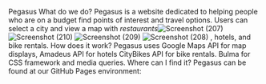 Pegasus
What do we do?
Pegasus is a website dedicated to helping people who are on a budget find points of interest and travel options.
Users can select a city and view a map with *restaurants*![Screenshot (207)](https://user-images.githubusercontent.com/78454014/115185619-d34cb600-a0a5-11eb-81f0-fc06f5115d65.png)
![Screenshot (210)](https://user-images.githubusercontent.com/78454014/115185623-d47de300-a0a5-11eb-92b6-9690e0997436.png)
![Screenshot (209)](https://user-images.githubusercontent.com/78454014/115185631-d5af1000-a0a5-11eb-8790-baa5ae47db13.png)
![Screenshot (208)](https://user-images.githubusercontent.com/78454014/115185635-d647a680-a0a5-11eb-8667-bbf8cfe756cc.png)
, hotels, and bike rentals.
How does it work?
Pegasus uses Google Maps API for map displays,
Amadeus API for hotels
CityBikes API for bike rentals.
Bulma for CSS framework and media queries.
Where can I find it?
Pegasus can be found at our GitHub Pages environment: 
